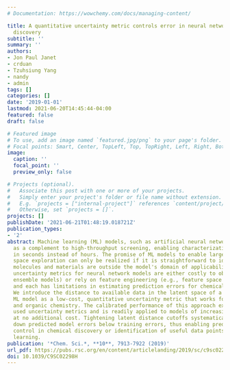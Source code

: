 ```yaml
---
# Documentation: https://wowchemy.com/docs/managing-content/

title: A quantitative uncertainty metric controls error in neural network-driven chemical
  discovery
subtitle: ''
summary: ''
authors:
- Jon Paul Janet
- crduan
- Tzuhsiung Yang
- nandy
- admin
tags: []
categories: []
date: '2019-01-01'
lastmod: 2021-06-20T14:45:44-04:00
featured: false
draft: false

# Featured image
# To use, add an image named `featured.jpg/png` to your page's folder.
# Focal points: Smart, Center, TopLeft, Top, TopRight, Left, Right, BottomLeft, Bottom, BottomRight.
image:
  caption: ''
  focal_point: ''
  preview_only: false

# Projects (optional).
#   Associate this post with one or more of your projects.
#   Simply enter your project's folder or file name without extension.
#   E.g. `projects = ["internal-project"]` references `content/project/deep-learning/index.md`.
#   Otherwise, set `projects = []`.
projects: []
publishDate: '2021-06-21T01:48:19.018721Z'
publication_types:
- '2'
abstract: Machine learning (ML) models, such as artificial neural networks, have emerged
  as a complement to high-throughput screening, enabling characterization of new compounds
  in seconds instead of hours. The promise of ML models to enable large-scale chemical
  space exploration can only be realized if it is straightforward to identify when
  molecules and materials are outside the model's domain of applicability. Established
  uncertainty metrics for neural network models are either costly to obtain (e.g.,
  ensemble models) or rely on feature engineering (e.g., feature space distances),
  and each has limitations in estimating prediction errors for chemical space exploration.
  We introduce the distance to available data in the latent space of a neural network
  ML model as a low-cost, quantitative uncertainty metric that works for both inorganic
  and organic chemistry. The calibrated performance of this approach exceeds widely
  used uncertainty metrics and is readily applied to models of increasing complexity
  at no additional cost. Tightening latent distance cutoffs systematically drives
  down predicted model errors below training errors, thus enabling predictive error
  control in chemical discovery or identification of useful data points for active
  learning.
publication: '*Chem. Sci.*, **10**, 7913-7922 (2019)'
url_pdf: https://pubs.rsc.org/en/content/articlelanding/2019/sc/c9sc02298h
doi: 10.1039/C9SC02298H
---
```

